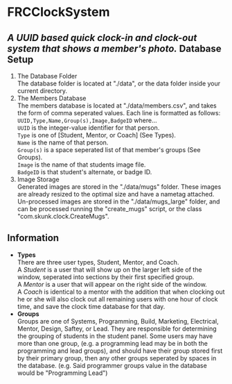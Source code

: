 FRCClockSystem
==============
_A UUID based quick clock-in and clock-out system that shows a member's photo._
Database Setup
--------
1. The Database Folder  
The database folder is located at "./data", or the data folder inside your current directory.
2. The Members Database  
The members database is located at "./data/members.csv", and takes the form of comma seperated values.  Each line is formatted as follows:
`UUID,Type,Name,Group(s),Image,BadgeID` where...  
`UUID` is the integer-value identifier for that person.  
`Type` is one of [Student, Mentor, or Coach]  (See Types).  
`Name` is the name of that person.  
`Group(s)` is a space seperated list of that member's groups (See Groups).  
`Image` is the name of that students image file.  
`BadgeID` is that student's alternate, or badge ID.
3. Image Storage  
Generated images are stored in the "./data/mugs" folder.  These images are already resized to the optimal size and have a nametag attached.  Un-processed images are stored in the "./data/mugs_large" folder, and can be processed running the "create_mugs" script, or the class "com.skunk.clock.CreateMugs".

Information
--------
* **Types**  
There are three user types, Student, Mentor, and Coach.  
A _Student_ is a user that will show up on the larger left side of the window, seperated into sections by their first specified group.  
A _Mentor_ is a user that will appear on the right side of the window.  
A _Coach_ is identical to a mentor with the addition that when clocking out he or she will also clock out all remaining users with one hour of clock time, and save the clock time database for that day.
* **Groups**  
Groups are one of Systems, Programming, Build, Marketing, Electrical, Mentor, Design, Saftey, or Lead.  They are responsible for determining the grouping of students in the student panel.  Some users may have more than one group, (e.g. a programming lead may be in both the programming and lead groups), and should have their group stored first by their primary group, then any other groups seperated by spaces in the database.  (e.g. Said programmer groups value in the database would be "Programming Lead")  
